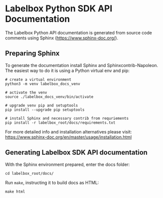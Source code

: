 # Labelbox Python SDK API Documentation

The Labelbox Python API documentation is generated from source code comments
using Sphinx (https://www.sphinx-doc.org/).

## Preparing Sphinx

To generate the documentation install Sphinx and Sphinxcontrib-Napoleon. The
easiest way to do it is using a Python virtual env and pip:

```
# create a virtual environment
python3 -m venv labelbox_docs_venv

# activate the venv
source ./labelbox_docs_venv/bin/activate

# upgrade venv pip and setuptools
pip install --upgrade pip setuptools

# install Sphinx and necessary contrib from requriements
pip install -r labelbox_root/docs/requirements.txt
```

For more detailed info and installation alternatives please visit:
https://www.sphinx-doc.org/en/master/usage/installation.html

##  Generating Labelbox SDK API documentation

With the Sphinx environment prepared, enter the docs folder:

```
cd labelbox_root/docs/
```

Run `make`, instructing it to build docs as HTML:
```
make html
```
